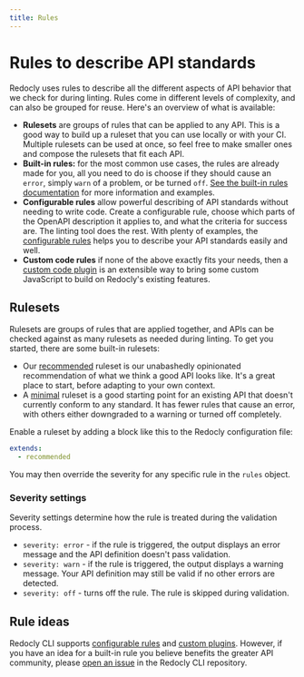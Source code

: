 ```yaml
---
title: Rules
---
```


# Rules to describe API standards

Redocly uses rules to describe all the different aspects of API behavior that we check for during linting. Rules come in different levels of complexity, and can also be grouped for reuse. Here's an overview of what is available:

* **Rulesets** are groups of rules that can be applied to any API. This is a good way to build up a ruleset that you can use locally or with your CI. Multiple rulesets can be used at once, so feel free to make smaller ones and compose the rulesets that fit each API.
* **Built-in rules:** for the most common use cases, the rules are already made for you, all you need to do is choose if they should cause an `error`, simply `warn` of a problem, or be turned `off`. [See the built-in rules documentation](./rules/built-in-rules.md) for more information and examples.
* **Configurable rules** allow powerful describing of API standards without needing to write code. Create a configurable rule, choose which parts of the OpenAPI description it applies to, and what the criteria for success are. The linting tool does the rest. With plenty of examples, the [configurable rules](./rules/configurable-rules.md) helps you to describe your API standards easily and well.
* **Custom code rules** if none of the above exactly fits your needs, then a [custom code plugin](./resources/custom-plugins.md) is an extensible way to bring some custom JavaScript to build on Redocly's existing features.

## Rulesets

Rulesets are groups of rules that are applied together, and APIs can be checked against as many rulesets as needed during linting. To get you started, there are some built-in rulesets:

- Our [recommended](./rules/recommended.md) ruleset is our unabashedly opinionated recommendation of what we think a good API looks like. It's a great place to start, before adapting to your own context.
- A [minimal](./rules/minimal.md) ruleset is a good starting point for an existing API that doesn't currently conform to any standard. It has fewer rules that cause an error, with others either downgraded to a warning or turned off completely.

Enable a ruleset by adding a block like this to the Redocly configuration file:

```yaml
extends:
  - recommended
```

You may then override the severity for any specific rule in the `rules` object.

### Severity settings

Severity settings determine how the rule is treated during the validation process.

- `severity: error` - if the rule is triggered, the output displays an error message and the API definition doesn't pass validation.
- `severity: warn` - if the rule is triggered, the output displays a warning message. Your API definition may still be valid if no other errors are detected.
- `severity: off` - turns off the rule. The rule is skipped during validation.


## Rule ideas

Redocly CLI supports [configurable rules](./rules/configurable-rules.md) and [custom plugins](./resources/custom-plugins.md).
However, if you have an idea for a built-in rule you believe benefits the greater API community, please [open an issue](https://github.com/Redocly/redocly-cli/issues/new) in the Redocly CLI repository.
